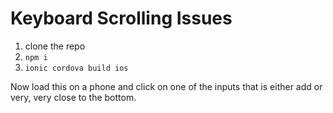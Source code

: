 # Keyboard Scrolling Issues

1. clone the repo
1. `npm i`
1. `ionic cordova build ios`

Now load this on a phone and click on one of the inputs that is either add or very, very close to the bottom.